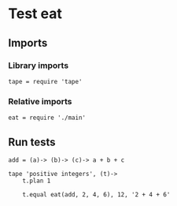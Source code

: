 # Test eat

## Imports

### Library imports

	tape = require 'tape'


### Relative imports

	eat = require './main'


## Run tests

	add = (a)-> (b)-> (c)-> a + b + c

	tape 'positive integers', (t)->
		t.plan 1

		t.equal eat(add, 2, 4, 6), 12, '2 + 4 + 6'
